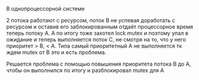 В однопроцессорной системе

2 потока работают с ресурсом, поток B не успевая доработать с ресурсом и оставив его заблокированным отдаёт процессорное время теперь потоку A. A по итогу тоже захотел lock mutex и поэтому упал в ожидание и теперь выполняется поток C, не смотря на то, что у него приоритет > B, < A. Типа самый приоритетный A не выполняется тк ждем mutex от B это и есть проблема.

Решается проблема с помощью повышения приоритета потока B до A, чтобы он выполнился по итогу и разблокировал mutex для A